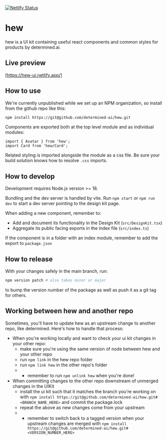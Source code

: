 [![Netlify Status](https://api.netlify.com/api/v1/badges/2421c10f-be2e-402e-bf63-b200c1fdd750/deploy-status)](https://app.netlify.com/sites/hew-ui/deploys)

# hew

hew is a UI kit containing useful react components and common styles
for products by determined.ai.

## Live preview

[https://hew-ui.netlify.app/]

## How to use

We're currently unpublished while we set up an NPM organization, so install from
the github repo like this:

```bash
npm install https://git@github.com/determined-ai/hew.git
```

Components are exported both at the top level module and as individual modules:

```tsx
import { Avatar } from 'hew';
import Card from 'hew/Card';
```

Related styling is imported alongside the module as a css file. Be sure your
build solution knows how to resolve `.css` imports.

## How to develop

Development requires Node.js version >= 18.

Bundling and the dev server is handled by vite. Run `npm start` or `npm run dev`
to start a dev server pointing to the design kit page.

When adding a new component, remember to:

- Add and document its functionality in the Design Kit (`src/DesignKit.tsx`)
- Aggregate its public facing exports in the index file (`src/index.ts`)

If the component is in a folder with an index module, remember to add the export to `package.json`

## How to release

With your changes safely in the main branch, run:

```sh
npm version patch # also takes minor or major
```

to bump the version number of the package as well as push it as a git tag for others.

## Working between hew and another repo

Sometimes, you'll have to update hew as an upstream change to another repo, like determined. Here's how to handle that process:

- When you're working locally and want to check your ui kit changes in your other repo:
  - make sure you're using the same version of node between hew and your other repo
  - run `npm link` in the hew repo folder
  - run `npm link hew` in the other repo's folder
  - - remember to run `npm unlink hew` when you're done!
- When committing changes to the other repo downstream of unmerged changes in the UIKit
  - install the ui kit such that it matches the branch you're working on with `npm install https://git@github.com/determined-ai/hew.git#<BRANCH_NAME_HERE>` and commit the package.lock
  - repeat the above as new changes come from your upstream
  - - remember to switch back to a tagged version when your upstream changes are merged with `npm install https://git@github.com/determined-ai/hew.git#<VERSION_NUMBER_HERE>`
